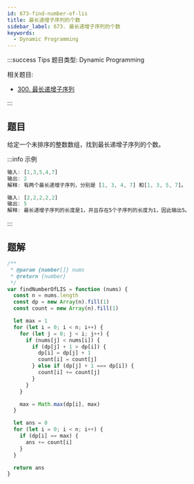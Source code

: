 ```yaml
---
id: 673-find-number-of-lis
title: 最长递增子序列的个数
sidebar_label: 673. 最长递增子序列的个数
keywords:
  - Dynamic Programming
---
```


:::success Tips
题目类型: Dynamic Programming

相关题目:

- [300. 最长递增子序列](/leetcode/medium/300-length-of-lis)

:::

## 题目

给定一个未排序的整数数组，找到最长递增子序列的个数。

:::info 示例

```ts
输入: [1,3,5,4,7]
输出: 2
解释: 有两个最长递增子序列，分别是 [1, 3, 4, 7] 和[1, 3, 5, 7]。
```

```ts
输入: [2,2,2,2,2]
输出: 5
解释: 最长递增子序列的长度是1，并且存在5个子序列的长度为1，因此输出5。
```

:::

## 题解

```ts
/**
 * @param {number[]} nums
 * @return {number}
 */
var findNumberOfLIS = function (nums) {
  const n = nums.length
  const dp = new Array(n).fill(1)
  const count = new Array(n).fill(1)

  let max = 1
  for (let i = 0; i < n; i++) {
    for (let j = 0; j < i; j++) {
      if (nums[j] < nums[i]) {
        if (dp[j] + 1 > dp[i]) {
          dp[i] = dp[j] + 1
          count[i] = count[j]
        } else if (dp[j] + 1 === dp[i]) {
          count[i] += count[j]
        }
      }
    }

    max = Math.max(dp[i], max)
  }

  let ans = 0
  for (let i = 0; i < n; i++) {
    if (dp[i] == max) {
      ans += count[i]
    }
  }

  return ans
}
```
